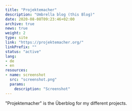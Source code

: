 ```yaml
---
title: "Projektemacher"
description: "Umbrella blog (this Blog)"
date: 2020-08-08T09:23:46+02:00
archive: true
news: true
weight: 2
type: site
link: "https://projektemacher.org/"
linkPrefix: ""
status: "active"
lang:
- de
- en
resources:
- name: screenshot
  src: "screenshot.png"
  params:
    description: "Screenshot"
---
```

"Projektemacher" is the Überblog for my different projects.
